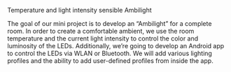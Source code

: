 Temperature and light intensity sensible Ambilight

The goal of our mini project is to develop an “Ambilight” for a complete room. In order to create a comfortable ambient, we use the room temperature and the current light intensity to control the color and luminosity of the LEDs.  Additionally, we’re going to develop an Android app to control the LEDs via WLAN or Bluetooth. We will add various lighting profiles and the ability to add user-defined profiles from inside the app.
